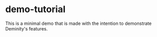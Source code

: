 # demo-tutorial

This is a minimal demo that is made with the intention to demonstrate Deminity's features.


